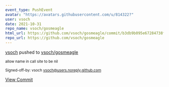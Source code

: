 ```yaml
---
event_type: PushEvent
avatar: "https://avatars.githubusercontent.com/u/814322?"
user: vsoch
date: 2021-10-31
repo_name: vsoch/gosmeagle
html_url: https://github.com/vsoch/gosmeagle/commit/b3db9b095e67284738f7fe4c8b531109ed972e05
repo_url: https://github.com/vsoch/gosmeagle
---
```


<a href='https://github.com/vsoch' target='_blank'>vsoch</a> pushed to <a href='https://github.com/vsoch/gosmeagle' target='_blank'>vsoch/gosmeagle</a>

<small>allow name in call site to be nil

Signed-off-by: vsoch <vsoch@users.noreply.github.com></small>

<a href='https://github.com/vsoch/gosmeagle/commit/b3db9b095e67284738f7fe4c8b531109ed972e05' target='_blank'>View Commit</a>
